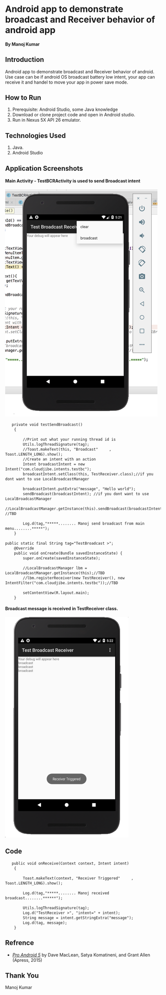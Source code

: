 # Android app to demonstrate broadcast and Receiver behavior of android app
####                                                                                                     By Manoj Kumar
## Introduction 
Android app to demonstrate broadcast and Receiver behavior of android. Use case can be if android OS broadcast battery low intent, your app can receive it and handel to move your app in power save mode.


## How to Run
1.	Prerequisite: Android Studio, some Java knowledge
2.	Download or clone project code and open in Android studio.
3.	Run in Nexus 5X API 26 emulator.


## Technologies Used
1.	Java.
2.	Android Studio


## Application Screenshots
#### Main Activity - TestBCRActivity is used to send Broadcast intent
<img src="images/Android Emulator - Nexus_5X_API_265554 2018-02-18 17-21-27.png">


```
   private void testSendBroadcast()
    {

    	//Print out what your running thread id is
    	Utils.logThreadSignature(tag);
        //Toast.makeText(this, "Broadcast"     , Toast.LENGTH_LONG).show();
    	//Create an intent with an action
    	Intent broadcastIntent = new Intent("com.cloudjibe.intents.testbc");
        broadcastIntent.setClass(this, TestReceiver.class);//if you dont want to use LocalBroadcastManager

    	broadcastIntent.putExtra("message", "Hello world");
    	sendBroadcast(broadcastIntent); //if you dont want to use LocalBroadcastManager
        //LocalBroadcastManager.getInstance(this).sendBroadcast(broadcastIntent); //TBD

    	Log.d(tag,"*****........ Manoj send broadcast from main menu........*****");
    }

public static final String tag="TestBroadcast >";
    @Override
    public void onCreate(Bundle savedInstanceState) {
        super.onCreate(savedInstanceState);

        //LocalBroadcastManager lbm = LocalBroadcastManager.getInstance(this);//TBD
        //lbm.registerReceiver(new TestReceiver(), new IntentFilter("com.cloudjibe.intents.testbc"));//TBD

        setContentView(R.layout.main);
    }
```

#### Broadcast message is received in TestReceiver class.
<img src="images/Android Emulator - Nexus_5X_API_265554 2018-02-18 17-22-06.png">

## Code
```
   public void onReceive(Context context, Intent intent) 
    {

        Toast.makeText(context, "Receiver Triggered"     , Toast.LENGTH_LONG).show();

        Log.d(tag,"*****........ Manoj received broadcast........******");

    	Utils.logThreadSignature(tag);
        Log.d("TestReceiver >", "intent=" + intent);
        String message = intent.getStringExtra("message");
        Log.d(tag, message);
    }

```
## Refrence
- [*Pro Android 5*](https://github.com/Apress/pro-android-5) by Dave MacLean, Satya Komatineni, and Grant Allen (Apress, 2015)

## Thank You
Manoj Kumar
